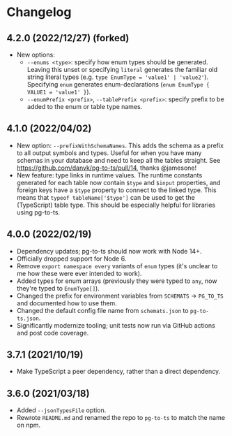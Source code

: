 # Changelog

## 4.2.0 (2022/12/27) (forked)

- New options:
  - `--enums <type>`: specify how enum types should be generated. Leaving this unset or specifying `literal` generates the familiar old string literal types (e.g. `type EnumType = 'value1' | 'value2'`). Specifying `enum` generates enum-declarations (`enum EnumType { VALUE1 = 'value1' }`).
  - `--enumPrefix <prefix>`, `--tablePrefix <prefix>`: specify prefix to be added to the enum or table type names.

## 4.1.0 (2022/04/02)

- New option: `--prefixWithSchemaNames`. This adds the schema as a prefix to
  all output symbols and types. Useful for when you have many schemas in your
  database and need to keep all the tables straight.
  See <https://github.com/danvk/pg-to-ts/pull/14>, thanks @jamesone!
- New feature: type links in runtime values. The runtime constants generated
  for each table now contain `$type` and `$input` properties, and foreign keys
  have a `$type` property to connect to the linked type. This means that
  `typeof tableName['$type']` can be used to get the (TypeScript) table type.
  This should be especially helpful for libraries using pg-to-ts.

## 4.0.0 (2022/02/19)

- Dependency updates; pg-to-ts should now work with Node 14+.
- Officially dropped support for Node 6.
- Remove `export namespace every` variants of `enum` types (it's unclear to me how these were ever intended to work).
- Added types for enum arrays (previously they were typed to `any`, now they're typed to `EnumType[]`).
- Changed the prefix for environment variables from `SCHEMATS` → `PG_TO_TS` and documented how to use them.
- Changed the default config file name from `schemats.json` to `pg-to-ts.json`.
- Significantly modernize tooling; unit tests now run via GitHub actions and post code coverage.

## 3.7.1 (2021/10/19)

- Make TypeScript a peer dependency, rather than a direct dependency.

## 3.6.0 (2021/03/18)

- Added `--jsonTypesFile` option.
- Rewrote `README.md` and renamed the repo to `pg-to-ts` to match the name on npm.
